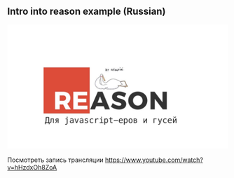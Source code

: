 ## Intro into reason example (Russian)

![preview](/preview.jpg)

Посмотреть запись трансляции https://www.youtube.com/watch?v=hHzdxOh8ZoA